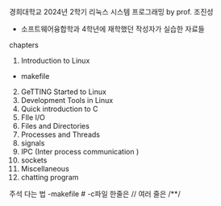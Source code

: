 
경희대학교 2024년 2학기 리눅스 시스템 프로그래밍 by prof. 조진성

- 소프트웨어융합학과 4학년에 재학했던 작성자가 실습한 자료들

chapters
1. Introduction to Linux
- makefile 

2. GeTTING Started to Linux
3. Development Tools in Linux
4. Quick introduction to C
5. FIle I/O
6. Files and Directories
7. Processes and Threads
8. signals
9. IPC (Inter process communication )
10. sockets
11. Miscellaneous
12. chatting program

주석 다는 법
-makefile #
-c파일 한줄은 // 여러 줄은 /**/